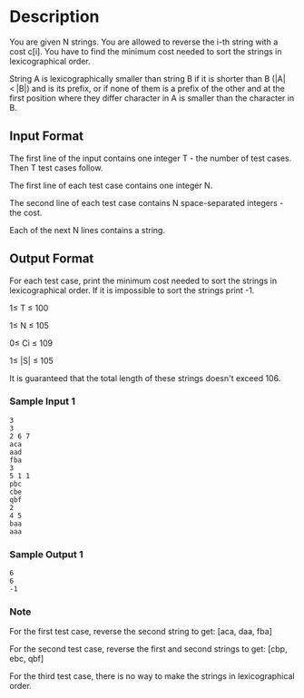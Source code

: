 
# Description

You are given N strings. You are allowed to reverse the i-th string with a cost c[i]. You have to find the minimum cost needed to sort the strings in lexicographical order.

String A is lexicographically smaller than string B if it is shorter than B (|A| < |B|) and is its prefix, or if none of them is a prefix of the other and at the first position where they differ character in A is smaller than the character in B.




## Input Format

The first line of the input contains one integer T - the number of test cases. Then T test cases follow.

The first line of each test case contains one integer N.

The second line of each test case contains N space-separated integers - the cost.

Each of the next N lines contains a string.

## Output Format
For each test case, print the minimum cost needed to sort the strings in lexicographical order. If it is impossible to sort the strings print -1.

1≤ T ≤ 100

1≤ N ≤ 105

0≤ Ci ≤ 109

1≤ |S| ≤ 105

It is guaranteed that the total length of these strings doesn't exceed 106.

### Sample Input 1

```
3
3
2 6 7
aca
aad
fba
3
5 1 1
pbc
cbe
qbf
2
4 5
baa
aaa
```

### Sample Output 1
```
6
6
-1
```

### Note
For the first test case, reverse the second string to get: [aca, daa, fba]

For the second test case, reverse the first and second strings to get: [cbp, ebc, qbf]

For the third test case, there is no way to make the strings in lexicographical order.
